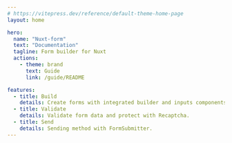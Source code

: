 ```yaml
---
# https://vitepress.dev/reference/default-theme-home-page
layout: home

hero:
  name: "Nuxt-form"
  text: "Documentation"
  tagline: Form builder for Nuxt
  actions:
    - theme: brand
      text: Guide
      link: /guide/README

features:
  - title: Build
    details: Create forms with integrated builder and inputs components.
  - title: Validate
    details: Validate form data and protect with Recaptcha.
  - title: Send
    details: Sending method with FormSubmitter.
---
```


